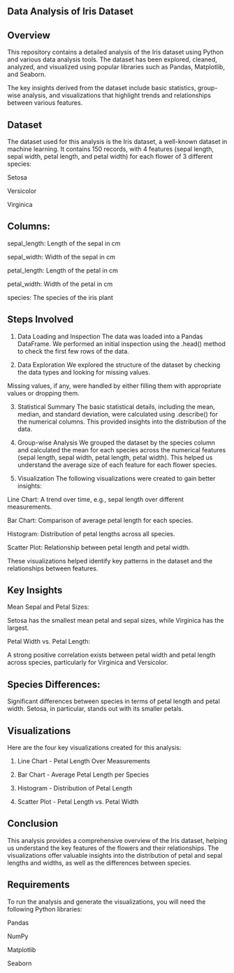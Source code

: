 ## Data Analysis of Iris Dataset

## Overview

This repository contains a detailed analysis of the Iris dataset using Python and various data analysis tools. The dataset has been explored, cleaned, analyzed, and visualized using popular libraries such as Pandas, Matplotlib, and Seaborn.

The key insights derived from the dataset include basic statistics, group-wise analysis, and visualizations that highlight trends and relationships between various features.

## Dataset

The dataset used for this analysis is the Iris dataset, a well-known dataset in machine learning. It contains 150 records, with 4 features (sepal length, sepal width, petal length, and petal width) for each flower of 3 different species:

Setosa

Versicolor

Virginica

## Columns:

sepal_length: Length of the sepal in cm

sepal_width: Width of the sepal in cm

petal_length: Length of the petal in cm

petal_width: Width of the petal in cm

species: The species of the iris plant

## Steps Involved

1. Data Loading and Inspection
The data was loaded into a Pandas DataFrame. We performed an initial inspection using the .head() method to check the first few rows of the data.

2. Data Exploration
We explored the structure of the dataset by checking the data types and looking for missing values.

Missing values, if any, were handled by either filling them with appropriate values or dropping them.

3. Statistical Summary
The basic statistical details, including the mean, median, and standard deviation, were calculated using .describe() for the numerical columns. This provided insights into the distribution of the data.

4. Group-wise Analysis
We grouped the dataset by the species column and calculated the mean for each species across the numerical features (sepal length, sepal width, petal length, petal width). This helped us understand the average size of each feature for each flower species.

5. Visualization
The following visualizations were created to gain better insights:

Line Chart: A trend over time, e.g., sepal length over different measurements.

Bar Chart: Comparison of average petal length for each species.

Histogram: Distribution of petal lengths across all species.

Scatter Plot: Relationship between petal length and petal width.

These visualizations helped identify key patterns in the dataset and the relationships between features.

## Key Insights

Mean Sepal and Petal Sizes:

Setosa has the smallest mean petal and sepal sizes, while Virginica has the largest.

Petal Width vs. Petal Length:

A strong positive correlation exists between petal width and petal length across species, particularly for Virginica and Versicolor.

## Species Differences:

Significant differences between species in terms of petal length and petal width. Setosa, in particular, stands out with its smaller petals.

## Visualizations

Here are the four key visualizations created for this analysis:

1. Line Chart - Petal Length Over Measurements

2. Bar Chart - Average Petal Length per Species

3. Histogram - Distribution of Petal Length

4. Scatter Plot - Petal Length vs. Petal Width

## Conclusion

This analysis provides a comprehensive overview of the Iris dataset, helping us understand the key features of the flowers and their relationships. The visualizations offer valuable insights into the distribution of petal and sepal lengths and widths, as well as the differences between species.

## Requirements

To run the analysis and generate the visualizations, you will need the following Python libraries:

Pandas

NumPy

Matplotlib

Seaborn
